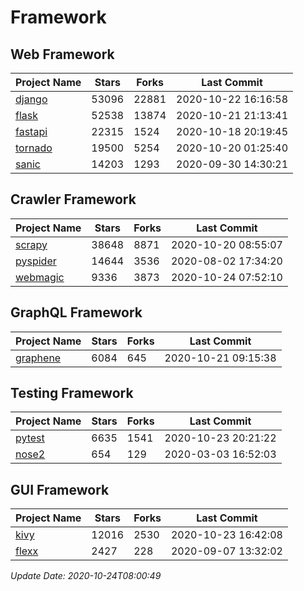 # Framework

## Web Framework
| Project Name | Stars | Forks | Last Commit |
| ------------ | ----- | ----- | ----------- |
| [django](https://github.com/django/django) | 53096 | 22881 | 2020-10-22 16:16:58 |
| [flask](https://github.com/pallets/flask) | 52538 | 13874 | 2020-10-21 21:13:41 |
| [fastapi](https://github.com/tiangolo/fastapi) | 22315 | 1524 | 2020-10-18 20:19:45 |
| [tornado](https://github.com/tornadoweb/tornado) | 19500 | 5254 | 2020-10-20 01:25:40 |
| [sanic](https://github.com/huge-success/sanic) | 14203 | 1293 | 2020-09-30 14:30:21 |

## Crawler Framework
| Project Name | Stars | Forks | Last Commit |
| ------------ | ----- | ----- | ----------- |
| [scrapy](https://github.com/scrapy/scrapy) | 38648 | 8871 | 2020-10-20 08:55:07 |
| [pyspider](https://github.com/binux/pyspider) | 14644 | 3536 | 2020-08-02 17:34:20 |
| [webmagic](https://github.com/code4craft/webmagic) | 9336 | 3873 | 2020-10-24 07:52:10 |

## GraphQL Framework
| Project Name | Stars | Forks | Last Commit |
| ------------ | ----- | ----- | ----------- |
| [graphene](https://github.com/graphql-python/graphene) | 6084 | 645 | 2020-10-21 09:15:38 |

## Testing Framework
| Project Name | Stars | Forks | Last Commit |
| ------------ | ----- | ----- | ----------- |
| [pytest](https://github.com/pytest-dev/pytest) | 6635 | 1541 | 2020-10-23 20:21:22 |
| [nose2](https://github.com/nose-devs/nose2) | 654 | 129 | 2020-03-03 16:52:03 |

## GUI Framework
| Project Name | Stars | Forks | Last Commit |
| ------------ | ----- | ----- | ----------- |
| [kivy](https://github.com/kivy/kivy) | 12016 | 2530 | 2020-10-23 16:42:08 |
| [flexx](https://github.com/flexxui/flexx) | 2427 | 228 | 2020-09-07 13:32:02 |

*Update Date: 2020-10-24T08:00:49*